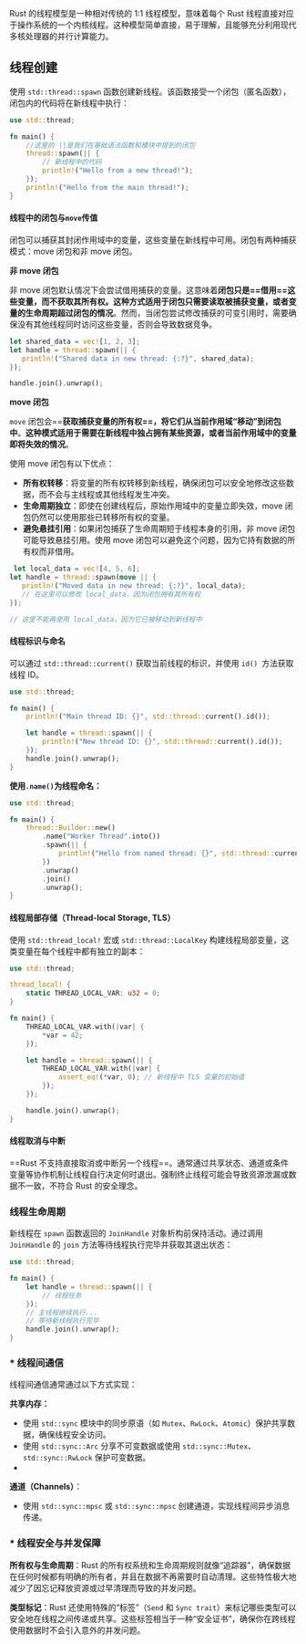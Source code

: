 
Rust 的线程模型是一种相对传统的 1:1 线程模型，意味着每个 Rust 线程直接对应于操作系统的一个内核线程。这种模型简单直接，易于理解，且能够充分利用现代多核处理器的并行计算能力。

## 线程创建

使用 `std::thread::spawn` 函数创建新线程。该函数接受一个闭包（匿名函数），闭包内的代码将在新线程中执行：
```Rust
use std::thread;

fn main() {
	//这里的 ||是我们在基础语法函数和模块中提到的闭包
    thread::spawn(|| {
        // 新线程中的代码
        println!("Hello from a new thread!");
    });
    println!("Hello from the main thread!");
}
```

#### 线程中的闭包与`move`传值

闭包可以捕获其封闭作用域中的变量，这些变量在新线程中可用。闭包有两种捕获模式：move 闭包和非 move 闭包。

**非 move 闭包**

 非 move 闭包默认情况下会尝试借用捕获的变量。这意味着**闭包只是==借用==这些变量，而不获取其所有权。这种方式适用于闭包只需要读取被捕获变量，或者变量的生命周期超过闭包的情况**。然而，当闭包尝试修改捕获的可变引用时，需要确保没有其他线程同时访问这些变量，否则会导致数据竞争。
 ```Rust
 let shared_data = vec![1, 2, 3];
 let handle = thread::spawn(|| {
    println!("Shared data in new thread: {:?}", shared_data);
 });

 handle.join().unwrap();
 ```

**move 闭包**

`move` 闭包会==**获取捕获变量的所有权==，将它们从当前作用域“移动”到闭包中**。**这种模式适用于需要在新线程中独占拥有某些资源，或者当前作用域中的变量即将失效的情况**。

使用 move 闭包有以下优点：
- **所有权转移**：将变量的所有权转移到新线程，确保闭包可以安全地修改这些数据，而不会与主线程或其他线程发生冲突。
- **生命周期独立**：即使在创建线程后，原始作用域中的变量立即失效，move 闭包仍然可以使用那些已转移所有权的变量。
- **避免悬挂引用**：如果闭包捕获了生命周期短于线程本身的引用，非 move 闭包可能导致悬挂引用。使用 move 闭包可以避免这个问题，因为它持有数据的所有权而非借用。

 ```Rust
  let local_data = vec![4, 5, 6];
 let handle = thread::spawn(move || {
    println!("Moved data in new thread: {:?}", local_data);
    // 在这里可以修改 local_data，因为闭包拥有其所有权
 });

// 这里不能再使用 local_data，因为它已被移动到新线程中
 ```

#### **线程标识**与命名

可以通过 `std::thread::current()` 获取当前线程的标识，并使用 `id() `方法获取线程 ID。
```Rust
use std::thread;

fn main() {
    println!("Main thread ID: {}", std::thread::current().id());

    let handle = thread::spawn(|| {
        println!("New thread ID: {}", std::thread::current().id());
    });
    handle.join().unwrap();
}

```
**使用`.name()`为线程命名：**
```Rust
use std::thread;

fn main() {
    thread::Builder::new()
        .name("Worker Thread".into())
        .spawn(|| {
            println!("Hello from named thread: {}", std::thread::current().name().unwrap());
        })
        .unwrap()
        .join()
        .unwrap();
}
```

#### 线程局部存储（Thread-local Storage, TLS）
使用 `std::thread_local!` 宏或 `std::thread::LocalKey` 构建线程局部变量，这类变量在每个线程中都有独立的副本：
```Rust
use std::thread;

thread_local! {
    static THREAD_LOCAL_VAR: u32 = 0;
}

fn main() {
    THREAD_LOCAL_VAR.with(|var| {
        *var = 42;
    });

    let handle = thread::spawn(|| {
        THREAD_LOCAL_VAR.with(|var| {
            assert_eq!(*var, 0); // 新线程中 TLS 变量的初始值
        });
    });

    handle.join().unwrap();
}
```

#### 线程取消与中断

==Rust 不支持直接取消或中断另一个线程==。通常通过共享状态、通道或条件变量等协作机制让线程自行决定何时退出。强制终止线程可能会导致资源泄漏或数据不一致，不符合 Rust 的安全理念。


### 线程生命周期

新线程在 `spawn` 函数返回的 `JoinHandle` 对象析构前保持活动。通过调用 `JoinHandle` 的 `join` 方法等待线程执行完毕并获取其退出状态：
```Rust
use std::thread;

fn main() {
    let handle = thread::spawn(|| {
        // 线程任务
    });
    // 主线程继续执行...
    // 等待新线程执行完毕
    handle.join().unwrap();
}

```


### * 线程间通信

线程间通信通常通过以下方式实现：

**共享内存：**
 - 使用 `std::sync` 模块中的同步原语（如 `Mutex`、`RwLock`、`Atomic`）保护共享数据，确保线程安全访问。
- 使用 `std::sync::Arc` 分享不可变数据或使用 `std::sync::Mutex`、`std::sync::RwLock` 保护可变数据。
- 
**通道（Channels）**：
- 使用 `std::sync::mpsc` 或 `std::sync::mpsc` 创建通道，实现线程间异步消息传递。


### * 线程安全与并发保障

**所有权与生命周期**：Rust 的所有权系统和生命周期规则就像“追踪器”，确保数据在任何时候都有明确的所有者，并且在数据不再需要时自动清理。这些特性极大地减少了因忘记释放资源或过早清理而导致的并发问题。

**类型标记**：Rust 还使用特殊的“标签”（`Send` 和 `Sync trait`）来标记哪些类型可以安全地在线程之间传递或共享。这些标签相当于一种“安全证书”，确保你在跨线程使用数据时不会引入意外的并发问题。

